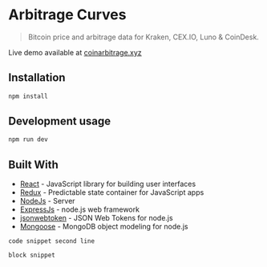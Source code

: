 # Arbitrage Curves
> Bitcoin price and arbitrage data for Kraken, CEX.IO, Luno & CoinDesk.

Live demo available at [coinarbitrage.xyz](https://coinarbitrage.xyz)

## Installation

```sh
npm install
```

## Development usage

```sh
npm run dev
```

## Built With

* [React](https://github.com/facebook/react) - JavaScript library for building user interfaces
* [Redux](https://github.com/reduxjs/redux) - Predictable state container for JavaScript apps
* [NodeJs](https://github.com/nodejs/node) - Server
* [ExpressJs](https://github.com/expressjs/express) - node.js web framework
* [jsonwebtoken](https://github.com/auth0/node-jsonwebtoken) - JSON Web Tokens for node.js
* [Mongoose](https://github.com/Automattic/mongoose) - MongoDB object modeling for node.js

`code snippet
second line
`

```
block snippet
```
